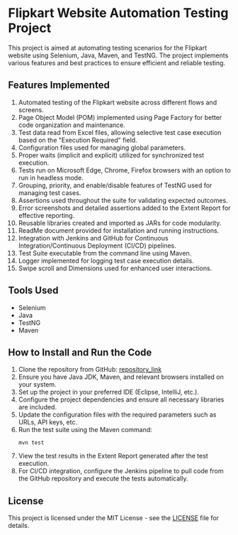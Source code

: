 # Flipkart Website Automation Testing Project

This project is aimed at automating testing scenarios for the Flipkart website using Selenium, Java, Maven, and TestNG. The project implements various features and best practices to ensure efficient and reliable testing.

## Features Implemented

1. Automated testing of the Flipkart website across different flows and screens.
2. Page Object Model (POM) implemented using Page Factory for better code organization and maintenance.
3. Test data read from Excel files, allowing selective test case execution based on the "Execution Required" field.
4. Configuration files used for managing global parameters.
5. Proper waits (implicit and explicit) utilized for synchronized test execution.
6. Tests run on Microsoft Edge, Chrome, Firefox browsers with an option to run in headless mode.
7. Grouping, priority, and enable/disable features of TestNG used for managing test cases.
8. Assertions used throughout the suite for validating expected outcomes.
9. Error screenshots and detailed assertions added to the Extent Report for effective reporting.
10. Reusable libraries created and imported as JARs for code modularity.
11. ReadMe document provided for installation and running instructions.
12. Integration with Jenkins and GitHub for Continuous Integration/Continuous Deployment (CI/CD) pipelines.
13. Test Suite executable from the command line using Maven.
14. Logger implemented for logging test case execution details.
15. Swipe scroll and Dimensions used for enhanced user interactions.

## Tools Used

- Selenium
- Java
- TestNG
- Maven

## How to Install and Run the Code

1. Clone the repository from GitHub: [repository_link](https://github.com/your-repo-link)
2. Ensure you have Java JDK, Maven, and relevant browsers installed on your system.
3. Set up the project in your preferred IDE (Eclipse, IntelliJ, etc.).
4. Configure the project dependencies and ensure all necessary libraries are included.
5. Update the configuration files with the required parameters such as URLs, API keys, etc.
6. Run the test suite using the Maven command:
   ```
   mvn test
   ```
7. View the test results in the Extent Report generated after the test execution.
8. For CI/CD integration, configure the Jenkins pipeline to pull code from the GitHub repository and execute the tests automatically.


## License

This project is licensed under the MIT License - see the [LICENSE](LICENSE) file for details.
